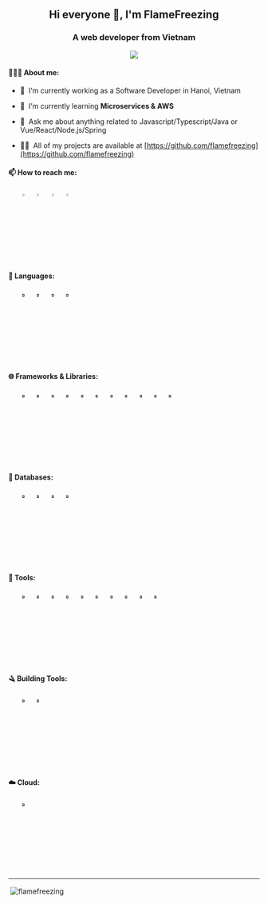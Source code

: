 <h2 align="center">Hi everyone 👋, I'm FlameFreezing</h2>
<h3 align="center">A web developer from Vietnam</h3>

<p align="center">
  <img src= "https://media.giphy.com/media/ELIjWF12ER5fZ4lZI3/giphy.gif">
</p>

#### 👨🏻‍💻 About me:

- 🔭 &nbsp;I’m currently working as a Software Developer in Hanoi, Vietnam

- 🌱 &nbsp;I’m currently learning **Microservices & AWS**

- 💬 &nbsp;Ask me about anything related to Javascript/Typescript/Java or Vue/React/Node.js/Spring

- 👨‍💻 &nbsp;All of my projects are available at [https://github.com/flamefreezing](https://github.com/flamefreezing)



#### 📫 How to reach me:
  
&emsp;&emsp;[<img src="https://img.icons8.com/color/48/000000/linkedin.png" width="3.5%"/>](https://www.linkedin.com/in/nguyen-chieu-duong-ba8039143/)  &nbsp; [<img src="https://img.icons8.com/fluent/48/000000/facebook-new.png" width="3.5%"/>](https://www.facebook.com/Chieu.Duong.3112/)  &nbsp; [<img src="https://img.icons8.com/fluent/48/000000/instagram-new.png" width="3.5%"/>](https://www.instagram.com/chieu.duongg/)  &nbsp; <a href="mailto:flamefreezingg@gmail.com"> <img src="https://img.icons8.com/fluent/48/000000/gmail.png" width="3.5%"/> </a>

#### 📜️ Languages:
&emsp;&emsp;[<img src="https://user-images.githubusercontent.com/25181517/117447155-6a868a00-af3d-11eb-9cfe-245df15c9f3f.png" width="3.5%" />]() &nbsp; [<img src="https://user-images.githubusercontent.com/25181517/183890598-19a0ac2d-e88a-4005-a8df-1ee36782fde1.png" width="3.5%" />]() &nbsp; [<img src="https://user-images.githubusercontent.com/25181517/117201156-9a724800-adec-11eb-9a9d-3cd0f67da4bc.png" width="3.5%" />]() &nbsp; [<img src="https://user-images.githubusercontent.com/25181517/183570228-6a040b9f-3ddf-47a2-a201-743121dac664.png" width="3.5%" />]() &nbsp; 

#### 🌐 Frameworks & Libraries:
&emsp;&emsp;[<img src="https://user-images.githubusercontent.com/25181517/117448124-a2da9800-af3e-11eb-85d2-bd1b69b65603.png" width="3.5%" />]() &nbsp; [<img src="https://github.com/marwin1991/profile-technology-icons/assets/136815194/ebd92b15-970a-45b8-8c4c-0ecf69b17cdc" width="3.5%" />]() &nbsp; [<img src="https://user-images.githubusercontent.com/25181517/183897015-94a058a6-b86e-4e42-a37f-bf92061753e5.png" width="3.5%" />]() &nbsp; [<img src="https://github.com/marwin1991/profile-technology-icons/assets/136815194/5f8c622c-c217-4649-b0a9-7e0ee24bd704" width="3.5%" />]() &nbsp; [<img src="https://user-images.githubusercontent.com/25181517/117201470-f6d56780-adec-11eb-8f7c-e70e376cfd07.png" width="3.5%" />]() &nbsp; 
[<img src="https://user-images.githubusercontent.com/25181517/183859966-a3462d8d-1bc7-4880-b353-e2cbed900ed6.png" width="3.5%" />]() &nbsp; 
[<img src="https://github.com/marwin1991/profile-technology-icons/assets/136815194/519bfaf3-c242-431e-a269-876979f05574" width="3.5%" />]() &nbsp; [<img src="https://github.com/marwin1991/profile-technology-icons/assets/25181517/afcf1c98-544e-41fb-bf44-edba5e62809a" width="3.5%" />]() &nbsp; [<img src="https://user-images.githubusercontent.com/25181517/192158956-48192682-23d5-4bfc-9dfb-6511ade346bc.png" width="3.5%" />]() &nbsp; [<img src="https://user-images.githubusercontent.com/25181517/202896760-337261ed-ee92-4979-84c4-d4b829c7355d.png" width="3.5%" />]() &nbsp; [<img src="https://user-images.githubusercontent.com/25181517/189716630-fe6c084c-6c66-43af-aa49-64c8aea4a5c2.png" width="3.5%" />]() &nbsp; 
    
#### 💾 Databases:
&emsp;&emsp;[<img src="https://user-images.githubusercontent.com/25181517/183896128-ec99105a-ec1a-4d85-b08b-1aa1620b2046.png" width="3.5%" />]() &nbsp; [<img src="https://user-images.githubusercontent.com/25181517/182884177-d48a8579-2cd0-447a-b9a6-ffc7cb02560e.png" width="3.5%" />]() &nbsp; [<img src="https://user-images.githubusercontent.com/25181517/182884894-d3fa6ee0-f2b4-4960-9961-64740f533f2a.png" width="3.5%" />]() &nbsp; [<img src="https://user-images.githubusercontent.com/25181517/117208740-bfb78400-adf5-11eb-97bb-09072b6bedfc.png" width="3.5%" />]() &nbsp; 

#### 🔨 Tools:
&emsp;&emsp;[<img src="https://user-images.githubusercontent.com/25181517/192108372-f71d70ac-7ae6-4c0d-8395-51d8870c2ef0.png" width="3.5%" />]() &nbsp;
[<img src="https://user-images.githubusercontent.com/25181517/117207330-263ba280-adf4-11eb-9b97-0ac5b40bc3be.png" width="3.5%" />]() &nbsp; 
[<img src="https://user-images.githubusercontent.com/25181517/182534006-037f08b5-8e7b-4e5f-96b6-5d2a5558fa85.png" width="3.5%" />]() &nbsp; 
[<img src="https://user-images.githubusercontent.com/25181517/179090274-733373ef-3b59-4f28-9ecb-244bea700932.png" width="3.5%" />]() &nbsp; [<img src="https://user-images.githubusercontent.com/25181517/182534182-c510199a-7a4d-4084-96e3-e3db2251bbce.png" width="3.5%" />]() &nbsp; 
[<img src="https://user-images.githubusercontent.com/25181517/182534075-4962068b-4407-46c2-ac67-ddcb86af30cc.png" width="3.5%" />]() &nbsp; 
[<img src="https://user-images.githubusercontent.com/25181517/183345121-36788a6e-5462-424a-be67-af1ebeda79a2.png" width="3.5%" />]() &nbsp; 
[<img src="https://user-images.githubusercontent.com/25181517/183345125-9a7cd2e6-6ad6-436f-8490-44c903bef84c.png" width="3.5%" />]() &nbsp; [<img src="https://user-images.githubusercontent.com/25181517/192109061-e138ca71-337c-4019-8d42-4792fdaa7128.png" width="3.5%" />]() &nbsp; [<img src="https://user-images.githubusercontent.com/25181517/184146221-671413cb-b1ae-47db-a232-b37c99281516.png" width="3.5%" />]() &nbsp; 

#### 🪒 Building Tools:
&emsp;&emsp;[<img src="https://user-images.githubusercontent.com/25181517/121401671-49102800-c959-11eb-9f6f-74d49a5e1774.png" width="3.5%" />]() &nbsp;
[<img src="https://user-images.githubusercontent.com/25181517/117207242-07d5a700-adf4-11eb-975e-be04e62b984b.png" width="3.5%" />]() &nbsp;


#### ☁️ Cloud:
&emsp;&emsp;[<img src="https://user-images.githubusercontent.com/25181517/183896132-54262f2e-6d98-41e3-8888-e40ab5a17326.png" width="3.5%" />]() &nbsp;

<hr />

<p>&nbsp;<img align="center" src="https://github-readme-stats.vercel.app/api?username=flamefreezing&show_icons=true&locale=en" alt="flamefreezing" /></p>




